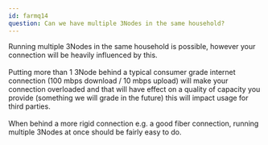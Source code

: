 ```yaml
---
id: farmq14
question: Can we have multiple 3Nodes in the same household?
---
```


Running multiple 3Nodes in the same household is possible, however your connection will be heavily influenced by this.
<br/>
<br/>
Putting more than 1 3Node behind a typical consumer grade internet connection (100 mbps download / 10 mbps upload) will make your connection overloaded and that will have effect on a quality of capacity you provide (something we will grade in the future) this will impact usage for third parties.
<br/>
<br/>
When behind a more rigid connection e.g. a good fiber connection, running multiple 3Nodes at once should be fairly easy to do. 